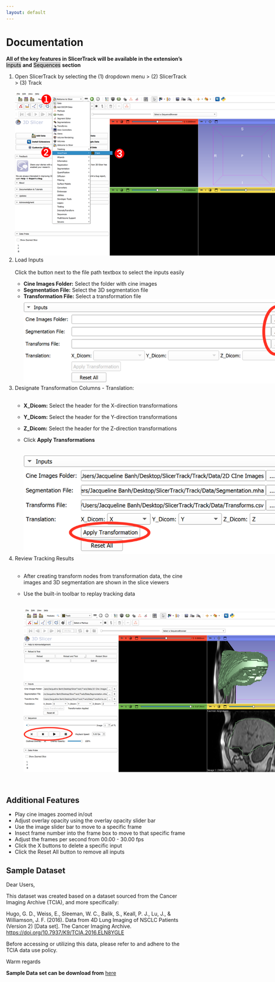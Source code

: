 ```yaml
---
layout: default
---
```


# Documentation

**All of the key features in SlicerTrack will be available in the extension’s** <mark style="background-color: lightgray">Inputs</mark> **and** <mark style="background-color: lightgray">Sequences</mark> **section**

<ol>
<li>Open SlicerTrack by selecting the (1) dropdown menu > (2) SlicerTrack > (3) Track </li>
   <br>
   <img src='resources/screenshots/ST_Document1.png' style='max-width: 739px;'/>
   <br>

<li>Load Inputs</li>
<br>
Click the button next to the file path textbox to select the inputs easily

- **Cine Images Folder:** Select the folder with cine images
- **Segmentation File:** Select the 3D segmentation file
- **Transformation File:** Select a transformation file
  <br>
      <img src='resources/screenshots/ST_Document2.png' style='max-width: 739px;'/>
  <br>
<li>Designate Transformation Columns - Translation:</li>
<br>

- **X_Dicom:** Select the header for the X-direction transformations
- **Y_Dicom:** Select the header for the Y-direction transformations
- **Z_Dicom:** Select the header for the Z-direction transformations
- Click **Apply Transformations**

  <br>
  <img src='resources/screenshots/ST_Document3.png' style='max-width: 739px;'/>
  <br>

<li>Review Tracking Results</li>
<br>

- After creating transform nodes from transformation data, the cine images and 3D segmentation are shown in the slice viewers
- Use the built-in toolbar to replay tracking data
  
   <br>
   <img src='resources/screenshots/ST_Document5.png' style='max-width: 739px;'/>
   <br>
</ol>
<br>

## Additional Features

- Play cine images zoomed in/out
- Adjust overlay opacity using the overlay opacity slider bar
- Use the image slider bar to move to a specific frame
- Insect frame number into the frame box to move to that specific frame
- Adjust the frames per second from 00.00 - 30.00 fps
- Click the X buttons to delete a specific input
- Click the Reset All button to remove all inputs

## Sample Dataset

Dear Users,

This dataset was created based on a dataset sourced from the Cancer Imaging Archive (TCIA), and more specifically:

Hugo, G. D., Weiss, E., Sleeman, W. C., Balik, S., Keall, P. J., Lu, J., & Williamson, J. F. (2016). Data from 4D Lung Imaging of NSCLC Patients (Version 2) [Data set]. The Cancer Imaging Archive. https://doi.org/10.7937/K9/TCIA.2016.ELN8YGLE

Before accessing or utilizing this data, please refer to and adhere to the TCIA data use policy.

Warm regards

**Sample Data set can be download from** [here](https://drive.google.com/drive/folders/1qJj53YfGM4Q7atsI-XZyySvR-F98ENXA?usp=sharing)

